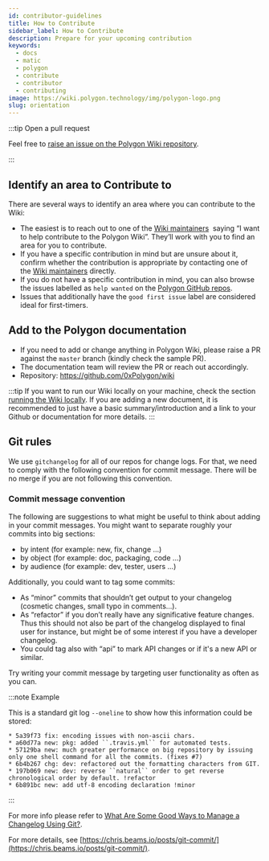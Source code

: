 ```yaml
---
id: contributor-guidelines
title: How to Contribute
sidebar_label: How to Contribute
description: Prepare for your upcoming contribution
keywords:
  - docs
  - matic
  - polygon
  - contribute
  - contributor
  - contributing
image: https://wiki.polygon.technology/img/polygon-logo.png
slug: orientation
---
```


:::tip Open a pull request

Feel free to [<ins>raise an issue on the Polygon Wiki repository</ins>](https://github.com/0xPolygon/wiki/issues).

:::

## Identify an area to Contribute to

There are several ways to identify an area where you can contribute to the Wiki:

- The easiest is to reach out to one of the [Wiki maintainers](/docs/contribute/community-maintainers) 
  saying “I want to help contribute to the Polygon Wiki”. They’ll work with you to find
  an area for you to contribute.
- If you have a specific contribution in mind but are unsure about it, confirm whether
  the contribution is appropriate by contacting one of the [Wiki maintainers](/docs/contribute/community-maintainers) directly.
- If you do not have a specific contribution in mind, you can also browse the issues
  labelled as `help wanted` on the [Polygon GitHub repos](https://github.com/maticnetwork).
- Issues that additionally have the `good first issue` label are considered ideal for
  first-timers.

## Add to the Polygon documentation

  - If you need to add or change anything in Polygon Wiki, please raise a PR
    against the `master` branch (kindly check the sample PR).
  - The documentation team will review the PR or reach out accordingly.
  - Repository: https://github.com/0xPolygon/wiki

:::tip
If you want to run our Wiki locally on your machine, check the section [running the Wiki locally](https://github.com/0xPolygon/wiki#run-the-wiki-locally). If you are adding a new document, it is recommended to just have a basic summary/introduction and a link to your Github or documentation for more details.
:::

## Git rules

We use `gitchangelog` for all of our repos for change logs. For that, we need to
comply with the following convention for commit message. There will be no merge if you are
not following this convention.

### Commit message convention

The following are suggestions to what might be useful to think about adding in your
commit messages. You might want to separate roughly your commits into big sections:

- by intent (for example: new, fix, change ...)
- by object (for example: doc, packaging, code ...)
- by audience (for example: dev, tester, users ...)

Additionally, you could want to tag some commits:

- As “minor” commits that shouldn’t get output to your changelog (cosmetic changes,
  small typo in comments...).
- As “refactor” if you don’t really have any significative feature changes. Thus this
  should not also be part of the changelog displayed to final user for instance, but
  might be of some interest if you have a developer changelog.
- You could tag also with “api” to mark API changes or if it's a new API or similar.

Try writing your commit message by targeting user functionality as often as you can.

:::note Example

This is a standard git log `--oneline` to show how this information could be stored:

```
* 5a39f73 fix: encoding issues with non-ascii chars.
* a60d77a new: pkg: added ``.travis.yml`` for automated tests.
* 57129ba new: much greater performance on big repository by issuing only one shell command for all the commits. (fixes #7)
* 6b4b267 chg: dev: refactored out the formatting characters from GIT.
* 197b069 new: dev: reverse ``natural`` order to get reverse chronological order by default. !refactor
* 6b891bc new: add utf-8 encoding declaration !minor
```

:::

For more info please refer to
[What Are Some Good Ways to Manage a Changelog Using Git?](https://stackoverflow.com/questions/3523534/good-ways-to-manage-a-changelog-using-git/23047890#23047890).

For more details, see [https://chris.beams.io/posts/git-commit/](https://chris.beams.io/posts/git-commit/).
